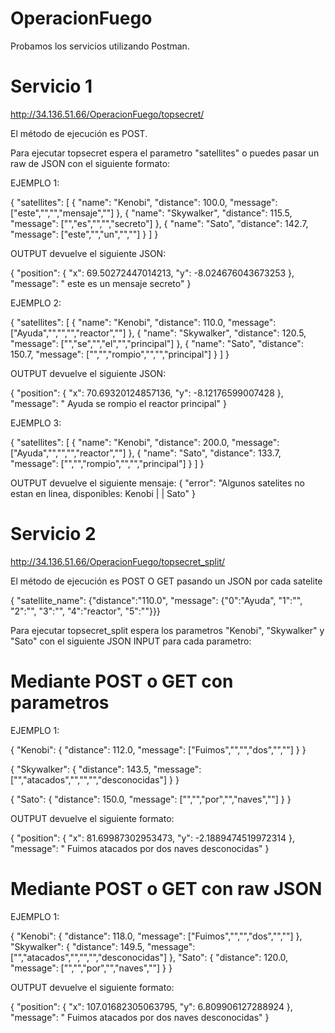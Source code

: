 # OperacionFuego

Probamos los servicios utilizando Postman.

# Servicio 1 
http://34.136.51.66/OperacionFuego/topsecret/

El método de ejecución es POST.

Para ejecutar topsecret espera el parametro "satellites" o puedes pasar un raw de JSON con el siguiente formato:

EJEMPLO 1:

{
    "satellites": [
        {
            "name": "Kenobi",
            "distance": 100.0,
            "message": ["este","","","mensaje",""]
        },
        {
            "name": "Skywalker",
            "distance": 115.5,
            "message": ["","es","","","secreto"]
        },
        {
            "name": "Sato",
            "distance": 142.7,
            "message": ["este","","un","",""]
        }
    ]
}

OUTPUT devuelve el siguiente JSON:

{
    "position": {
        "x": 69.50272447014213,
        "y": -8.024676043673253
    },
    "message": " este es un mensaje secreto"
}

EJEMPLO 2:

{
    "satellites": [
        {
            "name": "Kenobi",
            "distance": 110.0,
            "message": ["Ayuda","","","","reactor",""]
        },
        {
            "name": "Skywalker",
            "distance": 120.5,
            "message": ["","se","","el","","principal"]
        },
        {
            "name": "Sato",
            "distance": 150.7,
            "message": ["","","rompio","","","principal"]
        }
    ]
}

OUTPUT devuelve el siguiente JSON:

{
    "position": {
        "x": 70.69320124857136,
        "y": -8.12176599007428
    },
    "message": " Ayuda se rompio el reactor principal"
}

EJEMPLO 3: 

{
    "satellites": [
        {
            "name": "Kenobi",
            "distance": 200.0,
            "message": ["Ayuda","","","","reactor",""]
        },
        {
            "name": "Sato",
            "distance": 133.7,
            "message": ["","","rompio","","","principal"]
        }
    ]
}

OUTPUT devuelve el siguiente mensaje:
{
    "error": "Algunos satelites no estan en linea, disponibles: Kenobi |  | Sato"
}


# Servicio 2
http://34.136.51.66/OperacionFuego/topsecret_split/

El método de ejecución es POST O GET pasando un JSON por cada satelite

{ "satellite_name": {"distance":"110.0", "message": {"0":"Ayuda", "1":"", "2":"", "3":"", "4":"reactor", "5":""}}}

Para ejecutar topsecret_split espera los parametros "Kenobi", "Skywalker" y "Sato" con el siguiente JSON INPUT para cada parametro:

# Mediante POST o GET con parametros

EJEMPLO 1:

{
    "Kenobi": {
        "distance": 112.0,
        "message": ["Fuimos","","","dos","",""]
    }
}

{
    "Skywalker": {
        "distance": 143.5,
        "message": ["","atacados","","","","desconocidas"]
    }
}

{
    "Sato": {
        "distance": 150.0,
        "message": ["","","por","","naves",""]
    }
}

OUTPUT devuelve el siguiente formato:

{
    "position": {
        "x": 81.69987302953473,
        "y": -2.1889474519972314
    },
    "message": " Fuimos atacados por dos naves desconocidas"
}


# Mediante POST o GET con raw JSON

EJEMPLO 1:

{
    "Kenobi": {
        "distance": 118.0,
        "message": ["Fuimos","","","dos","",""]
    },
    "Skywalker": {
        "distance": 149.5,
        "message": ["","atacados","","","","desconocidas"]
    },
    "Sato": {
        "distance": 120.0,
        "message": ["","","por","","naves",""]
    }
}

OUTPUT devuelve el siguiente formato:

{
    "position": {
        "x": 107.01682305063795,
        "y": 6.809906127288924
    },
    "message": " Fuimos atacados por dos naves desconocidas"
}